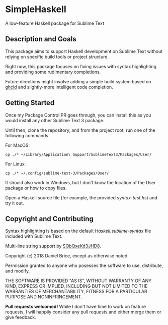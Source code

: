 # SimpleHaskell

A low-feature Haskell package for Sublime Text

## Description and Goals

This package aims to support Haskell development on Sublime Text without relying on specific build tools or project structure.

Right now, this package focuses on fixing issues with syntax highlighting and providing some rudimentary completions.

Future directions might involve adding a simple build system based on [ghcid](https://github.com/ndmitchell/ghcid) and slightly-more intelligent code completion.

## Getting Started

Once my Package Control PR goes through, you can install this as you would install any other Sublime Text 3 package.

Until then, clone the repository, and from the project root, run one of the following commands.

For MacOS:

```
cp ./* ~/Library/Application\ Support/SublimeText3/Packages/User/
```

For Linux:

```
cp ./* ~/.config/sublime-text-3/Packages/User/
```

It should also work in Windows, but I don't know the location of the User package or how to copy files.

Open a Haskell source file (for example, the provided _syntax-test.hs_) and try it out.

## Copyright and Contributing

Syntax highlighting is based on the default _Haskell.sublime-syntax_ file included with Sublime Text.

Multi-line string support by [SQbQxeKd3JHD8](https://github.com/SublimeHaskell/SublimeHaskell/pull/422).

Copyright (c) 2018 Daniel Brice, except as otherwise noted.

Permission granted to anyone who posesses the software to use, distribute, and modify.

THE SOFTWARE IS PROVIDED "AS IS", WITHOUT WARRANTY OF ANY KIND, EXPRESS OR IMPLIED, INCLUDING BUT NOT LIMITED TO THE WARRANTIES OF MERCHANTABILITY, FITNESS FOR A PARTICULAR PURPOSE AND NONINFRINGEMENT.

**Pull requests welcomed!** While I don't have time to work on feature requests, I will happily consider any pull requests and either merge them or give feedback.
